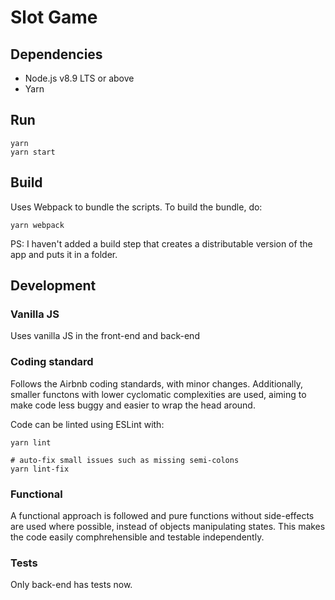 Slot Game
=========
## Dependencies
- Node.js v8.9 LTS or above
- Yarn

## Run
    yarn
    yarn start

## Build
Uses Webpack to bundle the scripts. To build the bundle, do:

    yarn webpack

PS: I haven't added a build step that creates a distributable version of the app and puts it in a folder.

## Development

### Vanilla JS
Uses vanilla JS in the front-end and back-end

### Coding standard
Follows the Airbnb coding standards, with minor changes. Additionally, smaller functons with lower cyclomatic complexities are used, aiming to make code less buggy and easier to wrap the head around.

Code can be linted using ESLint with:

    yarn lint

    # auto-fix small issues such as missing semi-colons
    yarn lint-fix

### Functional
A functional approach is followed and pure functions without side-effects are used where possible, instead of objects manipulating states. This makes the code easily comphrehensible and testable independently.

### Tests
Only back-end has tests now.